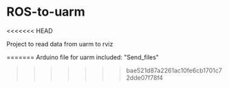 # ROS-to-uarm
<<<<<<< HEAD

Project to read data from uarm to rviz

=======
Arduino file for uarm included: "Send_files"
>>>>>>> bae521d87a2261ac10fe6cb1701c72dde07f78f4
